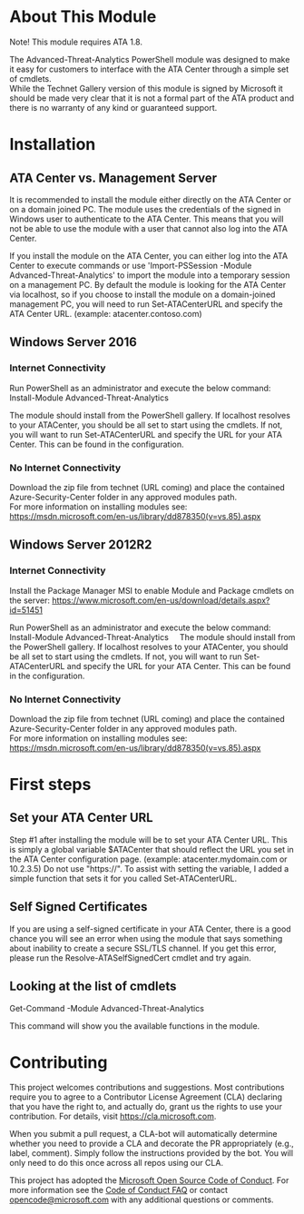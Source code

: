 # About This Module
Note! This module requires ATA 1.8.   
  
The Advanced-Threat-Analytics PowerShell module was designed to make it easy for customers to interface with the ATA Center through a simple set of cmdlets.  
While the Technet Gallery version of this module is signed by Microsoft it should be made very clear that it is not a formal part of the ATA product and there is no warranty of any kind or guaranteed support.

# Installation
  
## ATA Center vs. Management Server
It is recommended to install the module either directly on the ATA Center or on a domain joined PC. The module uses the credentials of the signed in Windows user to authenticate to the ATA Center. This means that you will not be able to use the module with a user that cannot also log into the ATA Center.  
  
If you install the module on the ATA Center, you can either log into the ATA Center to execute commands or use 'Import-PSSession -Module Advanced-Threat-Analytics' to import the module into a temporary session on a management PC. By default the module is looking for the ATA Center via localhost, so if you choose to install the module on a domain-joined management PC, you will need to run Set-ATACenterURL and specify the ATA Center URL. (example: atacenter.contoso.com)  
  
## Windows Server 2016
   
### Internet Connectivity
Run PowerShell as an administrator and execute the below command:  
Install-Module Advanced-Threat-Analytics  
  
The module should install from the PowerShell gallery. If localhost resolves to your ATACenter, you should be all set to start using the cmdlets. If not, you will want to run Set-ATACenterURL and specify the URL for your ATA Center. This can be found in the configuration.  
  
### No Internet Connectivity  
Download the zip file from technet (URL coming) and place the contained Azure-Security-Center folder in any approved modules path.  
For more information on installing modules see: https://msdn.microsoft.com/en-us/library/dd878350(v=vs.85).aspx 
  
## Windows Server 2012R2
  
### Internet Connectivity
Install the Package Manager MSI to enable Module and Package cmdlets on the server: https://www.microsoft.com/en-us/download/details.aspx?id=51451 
  
Run PowerShell as an administrator and execute the below command:  
Install-Module Advanced-Threat-Analytics  
  
The module should install from the PowerShell gallery. If localhost resolves to your ATACenter, you should be all set to start using the cmdlets. If not, you will want to run Set-ATACenterURL and specify the URL for your ATA Center. This can be found in the configuration.  
  
### No Internet Connectivity
Download the zip file from technet (URL coming) and place the contained Azure-Security-Center folder in any approved modules path.  
For more information on installing modules see: https://msdn.microsoft.com/en-us/library/dd878350(v=vs.85).aspx 
    
# First steps  
  
## Set your ATA Center URL
Step #1 after installing the module will be to set your ATA Center URL. This is simply a global variable $ATACenter that should reflect the URL you set in the ATA Center configuration page. (example: atacenter.mydomain.com or 10.2.3.5) Do not use "https://". To assist with setting the variable, I added a simple function that sets it for you called Set-ATACenterURL.  
  
## Self Signed Certificates
If you are using a self-signed certificate in your ATA Center, there is a good chance you will see an error when using the module that says something about inability to create a secure SSL/TLS channel. If you get this error, please run the Resolve-ATASelfSignedCert cmdlet and try again.

## Looking at the list of cmdlets  
Get-Command -Module Advanced-Threat-Analytics  
  
This command will show you the available functions in the module.  
  
# Contributing

This project welcomes contributions and suggestions.  Most contributions require you to agree to a
Contributor License Agreement (CLA) declaring that you have the right to, and actually do, grant us
the rights to use your contribution. For details, visit https://cla.microsoft.com.

When you submit a pull request, a CLA-bot will automatically determine whether you need to provide
a CLA and decorate the PR appropriately (e.g., label, comment). Simply follow the instructions
provided by the bot. You will only need to do this once across all repos using our CLA.

This project has adopted the [Microsoft Open Source Code of Conduct](https://opensource.microsoft.com/codeofconduct/).
For more information see the [Code of Conduct FAQ](https://opensource.microsoft.com/codeofconduct/faq/) or
contact [opencode@microsoft.com](mailto:opencode@microsoft.com) with any additional questions or comments.
